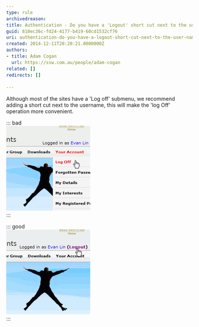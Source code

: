 ```yaml
---
type: rule
archivedreason: 
title: Authentication - Do you have a 'Logout' short cut next to the username ?
guid: 810ec36c-fd24-4177-b419-60cd1532cf76
uri: authentication-do-you-have-a-logout-short-cut-next-to-the-user-name
created: 2014-12-11T20:20:21.0000000Z
authors:
- title: Adam Cogan
  url: https://ssw.com.au/people/adam-cogan
related: []
redirects: []

---
```


Although most of the sites have a 'Log off' submenu, we recommend adding a short                     cut next to the username, this will make the 'log Off' operation more convenient.

<!--endintro-->


::: bad  
![Figure: Bad example - Only has a 'Log Off' operation in the submenu](/rules/authentication-do-you-have-a-logout-short-cut-next-to-the-user-name/logoff-bad.jpg)  
:::


::: good  
![Figure: Good example - Has a 'Logout' short cut next to the username](/rules/authentication-do-you-have-a-logout-short-cut-next-to-the-user-name/logoff-good.jpg)  
:::

